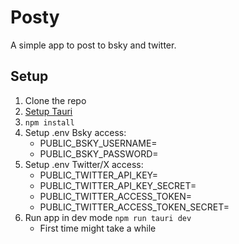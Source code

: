 # Posty

A simple app to post to bsky and twitter.


## Setup

1. Clone the repo
2. [Setup Tauri](https://v2.tauri.app/start/prerequisites/)
3. `npm install` 
4. Setup .env Bsky access:
    - PUBLIC_BSKY_USERNAME=
    - PUBLIC_BSKY_PASSWORD=
5. Setup .env Twitter/X access:
    - PUBLIC_TWITTER_API_KEY=
    - PUBLIC_TWITTER_API_KEY_SECRET=
    - PUBLIC_TWITTER_ACCESS_TOKEN=
    - PUBLIC_TWITTER_ACCESS_TOKEN_SECRET=
6. Run app in dev mode `npm run tauri dev`
    - First time might take a while
